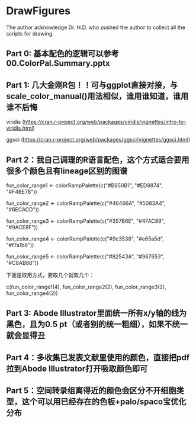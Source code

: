 # DrawFigures
The author acknowledge Dr. H.D. who pushed the author to collect all the scripts for drawing.

## Part 0: 基本配色的逻辑可以参考00.ColorPal.Summary.pptx

## Part 1: 几大金刚R包！！可与ggplot直接对接，与scale_color_manual()用法相似，谁用谁知道，谁用谁不后悔

viridis (https://cran.r-project.org/web/packages/viridis/vignettes/intro-to-viridis.html)

ggsci (https://cran.r-project.org/web/packages/ggsci/vignettes/ggsci.html)

## Part 2：我自己调理的R语言配色，这个方式适合要用很多个颜色且有lineage区别的图谱

fun_color_range1 <- colorRampPalette(c("#B850B1", "#ED8874", "#F4BE76"))

fun_color_range2 <- colorRampPalette(c("#46466A", "#5083A4", "#6ECACD"))

fun_color_range3 <- colorRampPalette(c("#357B6E", "#4FAC89", "#9ACE8F"))

fun_color_range4 <- colorRampPalette(c("#9c3538", "#e65a5d", "#f7a1b6"))

fun_color_range5 <- colorRampPalette(c("#82543A", "#987653", "#C8AB86"))

下面是取用方式，要取几个就取几个：

c(fun_color_range1(4), fun_color_range2(2), fun_color_range3(2), fun_color_range4(2))

## Part 3: Abode Illustrator里面统一所有x/y轴的线为黑色，且为0.5 pt（或者别的统一粗细），如果不统一就会显得丑

## Part 4：多收集已发表文献里使用的颜色，直接把pdf拉到Abode Illustrator打开吸取颜色即可

## Part 5：空间转录组离得近的颜色会区分不开细胞类型，这个可以用已经存在的色板+palo/spaco宝优化分布
